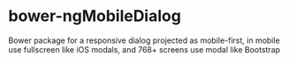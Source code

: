 # bower-ngMobileDialog
Bower package for a responsive dialog projected as mobile-first, in mobile use fullscreen like iOS modals, and 768+ screens use modal like Bootstrap 
